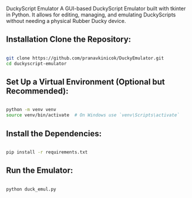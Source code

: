 DuckyScript Emulator
A GUI-based DuckyScript Emulator built with tkinter in Python. It allows for editing, managing, and emulating DuckyScripts without needing a physical Rubber Ducky device.

Installation
Clone the Repository:
---------------------
```bash

git clone https://github.com/pranavkinicok/DuckyEmulator.git
cd duckyscript-emulator
```
Set Up a Virtual Environment (Optional but Recommended):
-------------------------------------------------------
```bash

python -m venv venv
source venv/bin/activate  # On Windows use `venv\Scripts\activate`
```
Install the Dependencies:
------------------------
```bash

pip install -r requirements.txt
```

Run the Emulator:
----------------
```bash

python duck_emul.py
```
